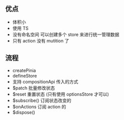 ## 优点

- 体积小
- 使用 TS
- 没有命名空间 可以创建多个 store 来进行统一管理数据
- 只有 action 没有 mutition 了

## 流程

- createPinia
- defineStore
- 支持 compositionApi 传入的方式
- $patch 批量修改状态
- $reset 重置状态 (只有使用 optionsStore 才可以)
- $subscribe() 订阅状态改变的
- $onActions 订阅 action 的
- $dispose()